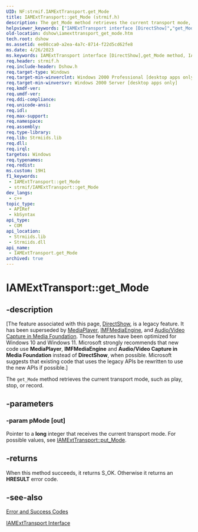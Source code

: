 ```yaml
---
UID: NF:strmif.IAMExtTransport.get_Mode
title: IAMExtTransport::get_Mode (strmif.h)
description: The get_Mode method retrieves the current transport mode, such as play, stop, or record.
helpviewer_keywords: ["IAMExtTransport interface [DirectShow]","get_Mode method","IAMExtTransport.get_Mode","IAMExtTransport::get_Mode","IAMExtTransportget_Mode","dshow.iamexttransport_get_mode","get_Mode","get_Mode method [DirectShow]","get_Mode method [DirectShow]","IAMExtTransport interface","strmif/IAMExtTransport::get_Mode"]
old-location: dshow\iamexttransport_get_mode.htm
tech.root: dshow
ms.assetid: ee08cca0-a2ea-4a7c-8714-f22d5cd62fe8
ms.date: 4/26/2023
ms.keywords: IAMExtTransport interface [DirectShow],get_Mode method, IAMExtTransport.get_Mode, IAMExtTransport::get_Mode, IAMExtTransportget_Mode, dshow.iamexttransport_get_mode, get_Mode, get_Mode method [DirectShow], get_Mode method [DirectShow],IAMExtTransport interface, strmif/IAMExtTransport::get_Mode
req.header: strmif.h
req.include-header: Dshow.h
req.target-type: Windows
req.target-min-winverclnt: Windows 2000 Professional [desktop apps only]
req.target-min-winversvr: Windows 2000 Server [desktop apps only]
req.kmdf-ver: 
req.umdf-ver: 
req.ddi-compliance: 
req.unicode-ansi: 
req.idl: 
req.max-support: 
req.namespace: 
req.assembly: 
req.type-library: 
req.lib: Strmiids.lib
req.dll: 
req.irql: 
targetos: Windows
req.typenames: 
req.redist: 
ms.custom: 19H1
f1_keywords:
 - IAMExtTransport::get_Mode
 - strmif/IAMExtTransport::get_Mode
dev_langs:
 - c++
topic_type:
 - APIRef
 - kbSyntax
api_type:
 - COM
api_location:
 - Strmiids.lib
 - Strmiids.dll
api_name:
 - IAMExtTransport.get_Mode
archived: true
---
```


# IAMExtTransport::get_Mode


## -description

\[The feature associated with this page, [DirectShow](/windows/win32/directshow/directshow), is a legacy feature. It has been superseded by [MediaPlayer](/uwp/api/Windows.Media.Playback.MediaPlayer), [IMFMediaEngine](/windows/win32/api/mfmediaengine/nn-mfmediaengine-imfmediaengine), and [Audio/Video Capture in Media Foundation](/windows/win32/medfound/audio-video-capture-in-media-foundation). Those features have been optimized for Windows 10 and Windows 11. Microsoft strongly recommends that new code use **MediaPlayer**, **IMFMediaEngine** and **Audio/Video Capture in Media Foundation** instead of **DirectShow**, when possible. Microsoft suggests that existing code that uses the legacy APIs be rewritten to use the new APIs if possible.\]

The <code>get_Mode</code> method retrieves the current transport mode, such as play, stop, or record.

## -parameters

### -param pMode [out]

Pointer to a <b>long</b> integer that receives the current transport mode. For possible values, see <a href="/windows/desktop/api/strmif/nf-strmif-iamexttransport-put_mode">IAMExtTransport::put_Mode</a>.

## -returns

When this method succeeds, it returns S_OK. Otherwise it returns an <b>HRESULT</b> error code.

## -see-also

<a href="/windows/desktop/DirectShow/error-and-success-codes">Error and Success Codes</a>



<a href="/windows/desktop/api/strmif/nn-strmif-iamexttransport">IAMExtTransport Interface</a>